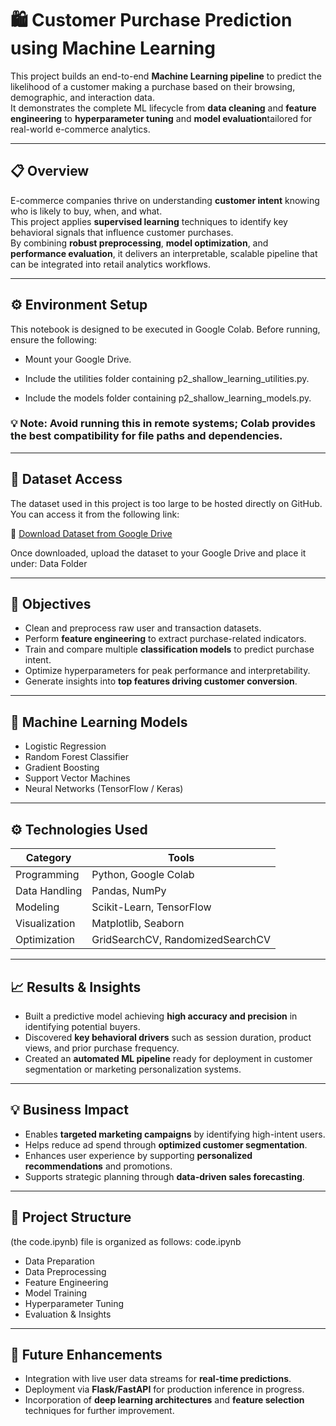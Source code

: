 # 🛍️ Customer Purchase Prediction using Machine Learning

This project builds an end-to-end **Machine Learning pipeline** to predict the likelihood of a customer making a purchase based on their browsing, demographic, and interaction data.  
It demonstrates the complete ML lifecycle from **data cleaning** and **feature engineering** to **hyperparameter tuning** and **model evaluation**tailored for real-world e-commerce analytics.

---

## 📋 Overview
E-commerce companies thrive on understanding **customer intent** knowing who is likely to buy, when, and what.  
This project applies **supervised learning** techniques to identify key behavioral signals that influence customer purchases.  
By combining **robust preprocessing**, **model optimization**, and **performance evaluation**, it delivers an interpretable, scalable pipeline that can be integrated into retail analytics workflows.

---

## ⚙️ Environment Setup
This notebook is designed to be executed in Google Colab.
Before running, ensure the following:

- Mount your Google Drive.

- Include the utilities folder containing p2_shallow_learning_utilities.py.

- Include the models folder containing p2_shallow_learning_models.py.

### 💡 Note: Avoid running this in remote systems; Colab provides the best compatibility for file paths and dependencies.

---

## 📂 Dataset Access

The dataset used in this project is too large to be hosted directly on GitHub.  
You can access it from the following link:

🔗 [Download Dataset from Google Drive](https://www.kaggle.com/datasets/psparks/instacart-market-basket-analysis)

Once downloaded, upload the dataset to your Google Drive and place it under: Data Folder

---

## 🎯 Objectives
- Clean and preprocess raw user and transaction datasets.  
- Perform **feature engineering** to extract purchase-related indicators.  
- Train and compare multiple **classification models** to predict purchase intent.  
- Optimize hyperparameters for peak performance and interpretability.  
- Generate insights into **top features driving customer conversion**.

---

## 🧠 Machine Learning Models
- Logistic Regression  
- Random Forest Classifier  
- Gradient Boosting  
- Support Vector Machines  
- Neural Networks (TensorFlow / Keras)

---

## ⚙️ Technologies Used
| Category | Tools |
|-----------|-------|
| Programming | Python, Google Colab |
| Data Handling | Pandas, NumPy |
| Modeling | Scikit-Learn, TensorFlow |
| Visualization | Matplotlib, Seaborn |
| Optimization | GridSearchCV, RandomizedSearchCV |

---

## 📈 Results & Insights
- Built a predictive model achieving **high accuracy and precision** in identifying potential buyers.  
- Discovered **key behavioral drivers** such as session duration, product views, and prior purchase frequency.  
- Created an **automated ML pipeline** ready for deployment in customer segmentation or marketing personalization systems.

---

## 💡 Business Impact
- Enables **targeted marketing campaigns** by identifying high-intent users.  
- Helps reduce ad spend through **optimized customer segmentation**.  
- Enhances user experience by supporting **personalized recommendations** and promotions.  
- Supports strategic planning through **data-driven sales forecasting**.

---

## 🧩 Project Structure
(the code.ipynb) file is organized as follows:
code.ipynb
- Data Preparation
- Data Preprocessing
- Feature Engineering
- Model Training
- Hyperparameter Tuning
- Evaluation & Insights


---

## 🚀 Future Enhancements
- Integration with live user data streams for **real-time predictions**.  
- Deployment via **Flask/FastAPI** for production inference in progress.  
- Incorporation of **deep learning architectures** and **feature selection** techniques for further improvement.



